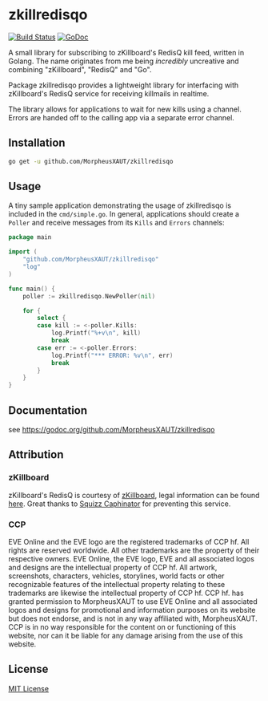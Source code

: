 zkillredisqo
=========

[![Build Status](https://travis-ci.org/MorpheusXAUT/zkillredisqo.svg?branch=master)](https://travis-ci.org/MorpheusXAUT/zkillredisqo) [![GoDoc](https://godoc.org/github.com/MorpheusXAUT/zkillredisqo?status.svg)](https://godoc.org/github.com/MorpheusXAUT/zkillredisqo)

A small library for subscribing to zKillboard's RedisQ kill feed, written in Golang. The name originates from me being *incredibly* uncreative and combining "zKillboard", "RedisQ" and "Go".

Package zkillredisqo provides a lightweight library for interfacing with zKillboard's RedisQ service for receiving killmails in realtime.

The library allows for applications to wait for new kills using a channel. Errors are handed off to the calling app via a separate error channel.

Installation
------

```bash
go get -u github.com/MorpheusXAUT/zkillredisqo
```

Usage
------

A tiny sample application demonstrating the usage of zkillredisqo is included in the `cmd/simple.go`.
In general, applications should create a `Poller` and receive messages from its `Kills` and `Errors` channels:

```go
package main

import (
	"github.com/MorpheusXAUT/zkillredisqo"
	"log"
)

func main() {
	poller := zkillredisqo.NewPoller(nil)

	for {
		select {
		case kill := <-poller.Kills:
			log.Printf("%+v\n", kill)
			break
		case err := <-poller.Errors:
			log.Printf("*** ERROR: %v\n", err)
			break
		}
	}
}
```

Documentation
------
see https://godoc.org/github.com/MorpheusXAUT/zkillredisqo

Attribution
------

### zKillboard
zKillboard's RedisQ is courtesy of [zKillboard](https://zkillboard.com), legal information can be found [here](https://zkillboard.com/information/legal/). Great thanks to [Squizz Caphinator](https://zkillboard.com/character/1633218082/) for preventing this service.

### CCP
EVE Online and the EVE logo are the registered trademarks of CCP hf. All rights are reserved worldwide. All other trademarks are the property of their respective owners. EVE Online, the EVE logo, EVE and all associated logos and designs are the intellectual property of CCP hf. All artwork, screenshots, characters, vehicles, storylines, world facts or other recognizable features of the intellectual property relating to these trademarks are likewise the intellectual property of CCP hf. CCP hf. has granted permission to MorpheusXAUT to use EVE Online and all associated logos and designs for promotional and information purposes on its website but does not endorse, and is not in any way affiliated with, MorpheusXAUT. CCP is in no way responsible for the content on or functioning of this website, nor can it be liable for any damage arising from the use of this website.

License
------

[MIT License](https://opensource.org/licenses/mit-license.php)